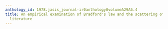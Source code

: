 ```yaml
---
anthology_id: 1978.jasis_journal-ir0anthology0volumeA29A5.4
title: An empirical examination of Bradford's law and the scattering of scientific
  literature
---
```

